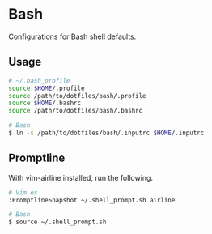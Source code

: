 # Bash

Configurations for Bash shell defaults.

## Usage

```sh
# ~/.bash_profile
source $HOME/.profile
source /path/to/dotfiles/bash/.profile
source $HOME/.bashrc
source /path/to/dotfiles/bash/.bashrc
```

```sh
# Bash
$ ln -s /path/to/dotfiles/bash/.inputrc $HOME/.inputrc
```

## Promptline

With vim-airline installed, run the following.

```sh
# Vim ex
:PromptlineSnapshot ~/.shell_prompt.sh airline

# Bash
$ source ~/.shell_prompt.sh
```
